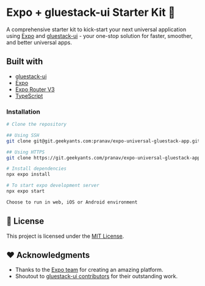 # Expo + gluestack-ui Starter Kit 🚀

A comprehensive starter kit to kick-start your next universal application using [Expo](https://expo.io/) and [gluestack-ui](https://ui.gluestack.io) - your one-stop solution for faster, smoother, and better universal apps.

## Built with

- [gluestack-ui](https://ui.gluestack.io)
- [Expo](https://expo.io/)
- [Expo Router V3](https://blog.expo.dev/expo-router-v3-beta-is-now-available-eab52baf1e3e)
- [TypeScript](https://www.typescriptlang.org/)

### Installation

```bash
# Clone the repository

## Using SSH
git clone git@git.geekyants.com:pranav/expo-universal-gluestack-app.git

## Using HTTPS
git clone https://git.geekyants.com/pranav/expo-universal-gluestack-app.git

# Install dependencies
npx expo install

# To start expo development server
npx expo start

Choose to run in web, iOS or Android environment
```

## 📄 License

This project is licensed under the [MIT License](https://opensource.org/license/mit/).

## ❤️ Acknowledgments

- Thanks to the [Expo team](https://expo.io/) for creating an amazing platform.
- Shoutout to [gluestack-ui contributors](https://gluestack.io/) for their outstanding work.

```

```
